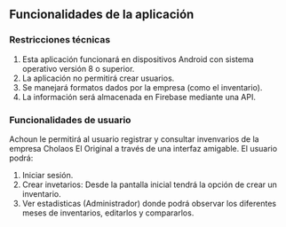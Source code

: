 ## Funcionalidades de la aplicación

### Restricciones técnicas
1. Esta aplicación funcionará en dispositivos Android con sistema operativo versión 8 o superior.
2. La aplicación no permitirá crear usuarios.
3. Se manejará formatos dados por la empresa (como el inventario).
4. La información será almacenada en Firebase mediante una API.

### Funcionalidades de usuario
Achoun le permitirá al usuario registrar y consultar invenvarios de la empresa Cholaos El Original a través de una interfaz amigable. El usuario podrá:
1. Iniciar sesión.
2. Crear invetarios: Desde la pantalla inicial tendrá la opción de crear un inventario.
3. Ver estadisticas (Administrador) donde podrá observar los diferentes meses de inventarios, editarlos y compararlos.
